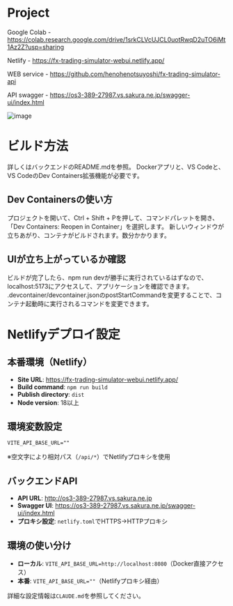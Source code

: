 # Project

Google Colab - https://colab.research.google.com/drive/1srkCLVcUJCL0uotRwqD2uTO6iMt1Az2Z?usp=sharing

Netlify - https://fx-trading-simulator-webui.netlify.app/

WEB service - https://github.com/henohenotsuyoshi/fx-trading-simulator-api

API swagger - https://os3-389-27987.vs.sakura.ne.jp/swagger-ui/index.html


![image](https://github.com/user-attachments/assets/031eb116-521e-46d0-a1a9-abe25b065feb)

# ビルド方法
詳しくはバックエンドのREADME.mdを参照。
Dockerアプリと、VS Codeと、VS CodeのDev Containers拡張機能が必要です。

## Dev Containersの使い方
プロジェクトを開いて、Ctrl + Shift + Pを押して、コマンドパレットを開き、「Dev Containers: Reopen in Container」を選択します。
新しいウィンドウが立ちあがり、コンテナがビルドされます。数分かかります。

## UIが立ち上がっているか確認
ビルドが完了したら、npm run devが勝手に実行されているはずなので、localhost:5173にアクセスして、アプリケーションを確認できます。
.devcontainer/devcontainer.jsonのpostStartCommandを変更することで、コンテナ起動時に実行されるコマンドを変更できます。

# Netlifyデプロイ設定

## 本番環境（Netlify）
- **Site URL**: https://fx-trading-simulator-webui.netlify.app/
- **Build command**: `npm run build`
- **Publish directory**: `dist`
- **Node version**: 18以上

## 環境変数設定
```
VITE_API_BASE_URL=""
```
※空文字により相対パス（`/api/*`）でNetlifyプロキシを使用

## バックエンドAPI
- **API URL**: http://os3-389-27987.vs.sakura.ne.jp
- **Swagger UI**: https://os3-389-27987.vs.sakura.ne.jp/swagger-ui/index.html
- **プロキシ設定**: `netlify.toml`でHTTPS→HTTPプロキシ

## 環境の使い分け
- **ローカル**: `VITE_API_BASE_URL=http://localhost:8080`（Docker直接アクセス）
- **本番**: `VITE_API_BASE_URL=""`（Netlifyプロキシ経由）

詳細な設定情報は`CLAUDE.md`を参照してください。

